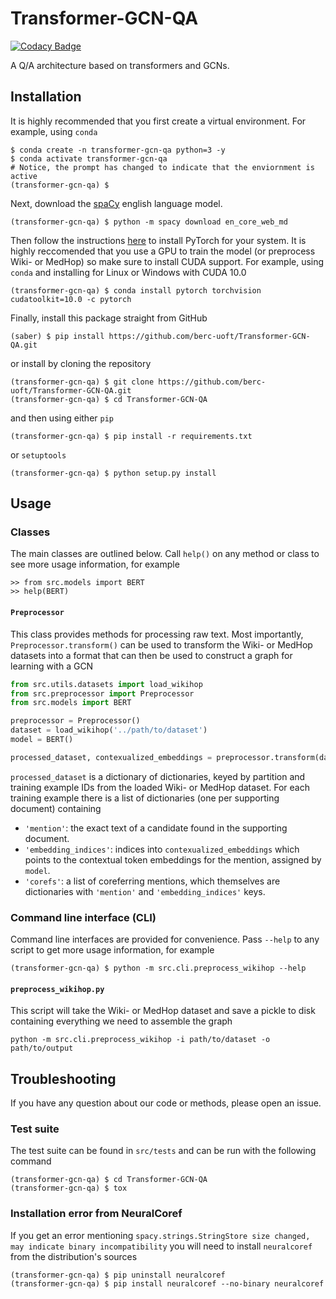 # Transformer-GCN-QA

[![Codacy Badge](https://api.codacy.com/project/badge/Grade/e25aeff5b35046e3831c4517efe0b813)](https://app.codacy.com/app/JohnGiorgi/Transformer-GCN-QA?utm_source=github.com&utm_medium=referral&utm_content=berc-uoft/Transformer-GCN-QA&utm_campaign=Badge_Grade_Dashboard)

A Q/A architecture based on transformers and GCNs.

## Installation

It is highly recommended that you first create a virtual environment. For example, using `conda`

```
$ conda create -n transformer-gcn-qa python=3 -y
$ conda activate transformer-gcn-qa
# Notice, the prompt has changed to indicate that the enviornment is active
(transformer-gcn-qa) $ 
```

Next, download the [spaCy](https://spacy.io/) english language model.

```
(transformer-gcn-qa) $ python -m spacy download en_core_web_md
```

Then follow the instructions [here](https://pytorch.org/get-started/locally/) to install PyTorch for your system. It is highly reccomended that you use a GPU to train the model (or preprocess Wiki- or MedHop) so make sure to install CUDA support. For example, using `conda` and installing for Linux or Windows with CUDA 10.0

```
(transformer-gcn-qa) $ conda install pytorch torchvision cudatoolkit=10.0 -c pytorch
```

Finally, install this package straight from GitHub

```
(saber) $ pip install https://github.com/berc-uoft/Transformer-GCN-QA.git
```

or install by cloning the repository

```
(transformer-gcn-qa) $ git clone https://github.com/berc-uoft/Transformer-GCN-QA.git
(transformer-gcn-qa) $ cd Transformer-GCN-QA
```

and then using either `pip`

```
(transformer-gcn-qa) $ pip install -r requirements.txt
```

 or `setuptools`

```
(transformer-gcn-qa) $ python setup.py install
```

## Usage

### Classes

The main classes are outlined below. Call `help()` on any method or class to see more usage information, for example

```
>> from src.models import BERT
>> help(BERT)
```

#### `Preprocessor`

This class provides methods for processing raw text. Most importantly, `Preprocessor.transform()` can be used to transform the Wiki- or MedHop datasets into a format that can then be used to construct a graph for learning with a GCN

```python
from src.utils.datasets import load_wikihop
from src.preprocessor import Preprocessor
from src.models import BERT

preprocessor = Preprocessor()
dataset = load_wikihop('../path/to/dataset')
model = BERT()

processed_dataset, contexualized_embeddings = preprocessor.transform(dataset, model)
```

`processed_dataset` is a dictionary of dictionaries, keyed by partition and training example IDs from the loaded Wiki- or MedHop dataset. For each training example there is a list of dictionaries (one per supporting document) containing

  - `'mention'`: the exact text of a candidate found in the supporting document.
  - `'embedding_indices'`: indices into `contexualized_embeddings` which points to the contextual token embeddings for the mention, assigned by `model`.
  - `'corefs'`: a list of coreferring mentions, which themselves are dictionaries with `'mention'` and `'embedding_indices'` keys.

### Command line interface (CLI)

Command line interfaces are provided for convenience. Pass `--help` to any script to get more usage information, for example

```
(transformer-gcn-qa) $ python -m src.cli.preprocess_wikihop --help
```

#### `preprocess_wikihop.py`

This script will take the Wiki- or MedHop dataset and save a pickle to disk containing everything we need to assemble the graph

```
python -m src.cli.preprocess_wikihop -i path/to/dataset -o path/to/output
```

## Troubleshooting

If you have any question about our code or methods, please open an issue.

### Test suite

The test suite can be found in `src/tests` and can be run with the following command

```
(transformer-gcn-qa) $ cd Transformer-GCN-QA
(transformer-gcn-qa) $ tox
```

### Installation error from NeuralCoref

If you get an error mentioning `spacy.strings.StringStore size changed, may indicate binary incompatibility` you will need to install `neuralcoref` from the distribution's sources

```
(transformer-gcn-qa) $ pip uninstall neuralcoref
(transformer-gcn-qa) $ pip install neuralcoref --no-binary neuralcoref
```
